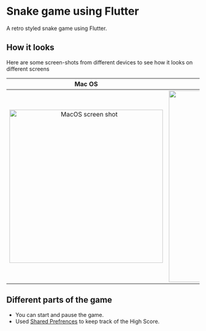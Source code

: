 # Snake game using Flutter
 A retro styled snake game using Flutter.

## How it looks
Here are some screen-shots from different devices to see how it looks on different screens


Mac OS |  IOS
:-------------------------:|:-------------------------:
<img width="400" alt="MacOS screen shot" src="https://user-images.githubusercontent.com/61629739/210215686-342e8dfa-c16d-4714-818a-3852bf9e39fc.png"> |  <img height= "500" alt="MacOS screen shot" src="https://user-images.githubusercontent.com/61629739/210216453-1eb59f14-7b6f-4150-80bb-2e77ffeeffe5.png">

## Different parts of the game
- You can start and pause the game.
- Used [Shared Prefrences](https://pub.dev/packages/shared_preferences) to keep track of the High Score.
